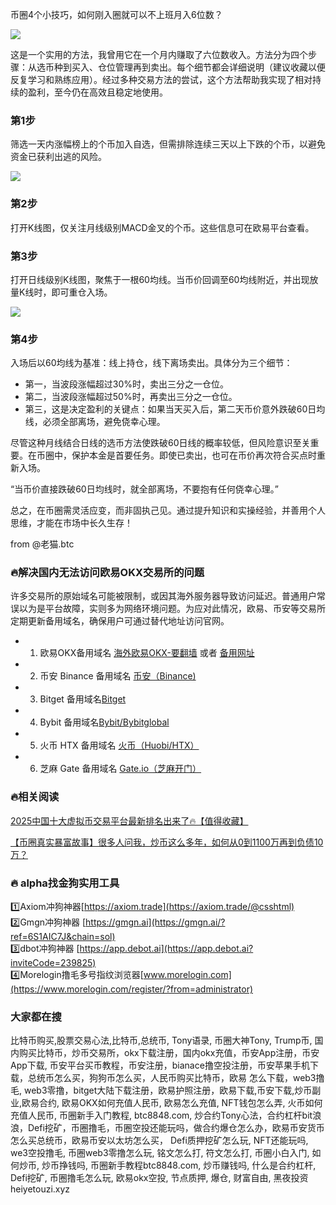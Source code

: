 币圈4个小技巧，如何刚入圈就可以不上班月入6位数？

[![](https://307e939.webp.li/Snipaste_2025-04-14_16-09-45.png)](https://btc8848.com/top-10-exchanges)

这是一个实用的方法，我曾用它在一个月内赚取了六位数收入。方法分为四个步骤：从选币种到买入、仓位管理再到卖出。每个细节都会详细说明（建议收藏以便反复学习和熟练应用）。经过多种交易方法的尝试，这个方法帮助我实现了相对持续的盈利，至今仍在高效且稳定地使用。

### 第1步
筛选一天内涨幅榜上的个币加入自选，但需排除连续三天以上下跌的个币，以避免资金已获利出逃的风险。

[![](https://307e939.webp.li/20250706123809361.png)](https://btc8848.com/top-10-exchanges)

### 第2步
打开K线图，仅关注月线级别MACD金叉的个币。这些信息可在欧易平台查看。

### 第3步
打开日线级别K线图，聚焦于一根60均线。当币价回调至60均线附近，并出现放量K线时，即可重仓入场。

[![](https://307e939.webp.li/20250706123722333.png)](https://btc8848.com/top-10-exchanges)

### 第4步
入场后以60均线为基准：线上持仓，线下离场卖出。具体分为三个细节：
- 第一，当波段涨幅超过30%时，卖出三分之一仓位。
- 第二，当波段涨幅超过50%时，再卖出三分之一仓位。
- 第三，这是决定盈利的关键点：如果当天买入后，第二天币价意外跌破60日均线，必须全部离场，避免侥幸心理。

尽管这种月线结合日线的选币方法使跌破60日线的概率较低，但风险意识至关重要。在币圈中，保护本金是首要任务。即使已卖出，也可在币价再次符合买点时重新入场。

“当币价直接跌破60日均线时，就全部离场，不要抱有任何侥幸心理。”

总之，在币圈需灵活应变，而非固执己见。通过提升知识和实操经验，并善用个人思维，才能在市场中长久生存！

from @老猫.btc

### 🔥解决国内无法访问欧易OKX交易所的问题
许多交易所的原始域名可能被限制，或因其海外服务器导致访问延迟。普通用户常误以为是平台故障，实则多为网络环境问题。为应对此情况，欧易、币安等交易所定期更新备用域名，确保用户可通过替代地址访问官网。

- 1. 欧易OKX备用域名 [海外欧易OKX-要翻墙](https://www.okx.com/zh-hans/join/74873351) 或者 [备用网址](https://www.chouyi.world/zh-hans/join/74873351) 
- 2. 币安 Binance 备用域名 [币安（Binance)](https://accounts.binance.com/zh-CN/register?ref=36457687)
- 3. Bitget 备用域名[Bitget](https://www.bitget.com/zh-CN/referral/register?from=referral&clacCode=VRNEYUTR)
- 4. Bybit 备用域名[Bybit/Bybitglobal](https://www.bybitglobal.com/zh-MY/invite/?ref=VMKORMM)
- 5. 火币 HTX 备用域名 [火币（Huobi/HTX）](https://www.htx.com/invite/zh-cn/1f?invite_code=whf45223)
- 6. 芝麻 Gate 备用域名 [Gate.io（芝麻开门）](https://www.gate.io/zh/signup?ref_type=103&ref=A1ERAQ)

### 🔥相关阅读
[2025中国十大虚拟币交易平台最新排名出来了🔥【值得收藏】](https://btc8848.com/top-10-exchanges/)

[【币圈真实暴富故事】很多人问我，炒币这么多年，如何从0到1100万再到负债10万？](https://heiyetouzi.xyz/biquanstory001/)


### 🔥 alpha找金狗实用工具
1️⃣Axiom冲狗神器[https://axiom.trade](https://axiom.trade/@csshtml)  
2️⃣Gmgn冲狗神器 [https://gmgn.ai](https://gmgn.ai/?ref=6S1AIC7J&chain=sol)  
3️⃣dbot冲狗神器 [https://app.debot.ai](https://app.debot.ai?inviteCode=239825)  
4️⃣Morelogin撸毛多号指纹浏览器[www.morelogin.com](https://www.morelogin.com/register/?from=administrator)  

### 大家都在搜
比特币购买,股票交易心法,比特币,总统币, Tony语录, 币圈大神Tony, Trump币, 国内购买比特币，炒币交易所，okx下载注册，国内okx充值，币安App注册，币安App下载, 币安平台买币教程，币安注册，bianace撸空投注册，币安苹果手机下载，总统币怎么买，狗狗币怎么买，人民币购买比特币，欧易 怎么下载，web3撸毛, web3零撸，bitget大陆下载注册，欧易护照注册，欧易下载,币安下载,炒币副业,欧易合约, 欧易OKX如何充值人民币, 欧易怎么充值, NFT钱包怎么弄, 火币如何充值人民币, 币圈新手入门教程, btc8848.com, 炒合约Tony心法，合约杠杆bit浪浪，Defi挖矿，币圈撸毛，币圈空投还能玩吗，做合约爆仓怎么办，欧易币安货币怎么买总统币，欧易币安以太坊怎么买， Defi质押挖矿怎么玩, NFT还能玩吗, we3空投撸毛, 币圈web3零撸怎么玩, 铭文怎么打, 符文怎么打, 币圈小白入门, 如何炒币, 炒币挣钱吗, 币圈新手教程btc8848.com, 炒币赚钱吗, 什么是合约杠杆, Defi挖矿, 币圈撸毛怎么玩, 欧易okx空投, 节点质押, 爆仓, 财富自由, 黑夜投资heiyetouzi.xyz
